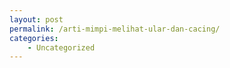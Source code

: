 ```yaml
---
layout: post
permalink: /arti-mimpi-melihat-ular-dan-cacing/
categories:
    - Uncategorized
---
```


